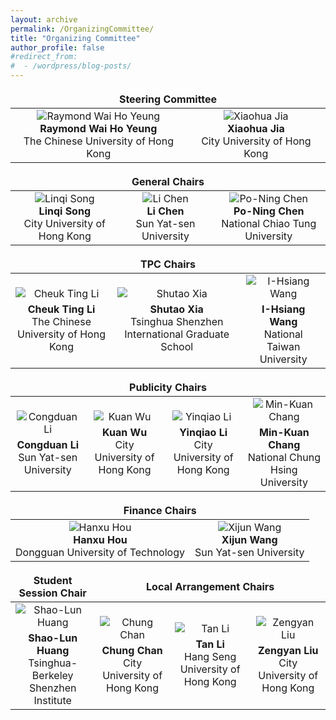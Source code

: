 ```yaml
---
layout: archive
permalink: /OrganizingCommittee/
title: "Organizing Committee"
author_profile: false
#redirect_from:
#  - /wordpress/blog-posts/
---
```



<table style="border-collapse: collapse; border: none;">    
    
<thead>    
  <tr>    
    <th colspan="2" style="text-align: center; border: none;">Steering Committee</th>    
  </tr>    
</thead>    
    
<tbody>    
  <tr>    
    <td style="text-align: center; border: none;">    
      <img src="https://github.com/HKGZTP/HKGZTP.github.io/assets/167737479/1efb965a-2bf1-40d8-99cd-76709f9f2d89" alt="Raymond Wai Ho Yeung" style="vertical-align: middle;">    
      <br>    
      <strong>Raymond Wai Ho Yeung</strong><br>    
      The Chinese University of Hong Kong    
    </td>    
    <td style="text-align: center; border: none;">    
      <img src="https://github.com/HKGZTP/HKGZTP.github.io/assets/167737479/611181ba-937f-42d0-a5e6-27cf1034714b" alt="Xiaohua Jia" style="vertical-align: middle;">    
      <br>    
      <strong>Xiaohua Jia</strong><br>    
      City University of Hong Kong    
    </td>    
  </tr>    
</tbody>    
    
</table>


<table style="border-collapse: collapse; border: none;">  
<thead>  
  <tr>  
    <th colspan="3" style="text-align: center; border: none;">General Chairs</th>  
  </tr>  
</thead>  
<tbody>  
  <tr>  
    <td style="text-align: center; border: none; vertical-align: middle;">  
      <img src="https://github.com/HKGZTP/HKGZTP.github.io/assets/167737479/ecff16f8-d3b4-4c2c-bb23-417acd3902c6" alt="Linqi Song" />  
      <br />  
      <strong>Linqi Song</strong><br />  
      City University of Hong Kong  
    </td>  
    <td style="text-align: center; border: none; vertical-align: middle;">  
      <img src="https://github.com/HKGZTP/HKGZTP.github.io/assets/167737479/dc0c8047-c9ea-41e3-8a7a-2eb47e427b81" alt="Li Chen" />  
      <br />  
      <strong>Li Chen</strong><br />  
      Sun Yat-sen University  
    </td>  
    <td style="text-align: center; border: none; vertical-align: middle;">  
      <img src="https://github.com/HKGZTP/HKGZTP.github.io/assets/167737479/aedaaade-17dc-44db-85fb-ad8f6f370bf9" alt="Po-Ning Chen" />  
      <br />  
      <strong>Po-Ning Chen</strong><br />  
      National Chiao Tung University  
    </td>  
  </tr>  
</tbody>  
</table>




<html lang="en">  
<head>  
    <meta charset="UTF-8">  
    <meta name="viewport" content="width=device-width, initial-scale=1.0">  
    <title>TPC Chairs Table</title>  
    <style>  
        /* 如果你想在外部样式表中定义，可以将以下样式放入一个.css文件中，然后在HTML中通过<link>标签引入 */  
        .borderless-table {  
            border-collapse: collapse;  
            border: none;  
        }  
        .borderless-table td,  
        .borderless-table th {  
            border: none; /* 确保单元格也没有边框 */  
        }  
    </style>  
</head>  
<body>  
    <table class="borderless-table">  
        <thead>  
            <tr>  
                <th colspan="3" style="text-align: center;">TPC Chairs</th>  
            </tr>  
        </thead>  
        <tbody>  
            <tr>  
                <td style="text-align: center;">  
                    <img src="https://github.com/HKGZTP/HKGZTP.github.io/assets/167737479/756eeaeb-d9e4-438f-8fbc-e7185b54dfb3" alt="Cheuk Ting Li" style="display: block; margin: 0 auto; margin-bottom: 5px;">  
                    <div style="text-align: center;"><strong>Cheuk Ting Li</strong><br />The Chinese University of Hong Kong</div>  
                </td>  
                <td style="text-align: center;">  
                    <img src="https://github.com/HKGZTP/HKGZTP.github.io/assets/167737479/1098a761-55c3-4836-824f-217efa2647d5" alt="Shutao Xia" style="display: block; margin: 0 auto; margin-bottom: 5px;">  
                    <div style="text-align: center;"><strong>Shutao Xia</strong><br />Tsinghua Shenzhen International Graduate School</div>  
                </td>  
                <td style="text-align: center;">  
                    <img src="https://github.com/HKGZTP/HKGZTP.github.io/assets/167737479/740b6e63-8f3a-4c8b-b06c-88608bc93d3e" alt="I-Hsiang Wang" style="display: block; margin: 0 auto; margin-bottom: 5px;">  
                    <div style="text-align: center;"><strong>I-Hsiang Wang</strong><br />National Taiwan University</div>  
                </td>  
            </tr>  
        </tbody>  
    </table>  
</body>  
</html>








<table style="border-collapse: collapse; border: none;">    
  <thead>    
    <tr>    
      <th colspan="4" style="text-align: center; border: none;">Publicity Chairs</th>    
    </tr>    
  </thead>    
  <tbody>    
    <tr>    
        <td style="text-align: center; border: none;">    
        <img src="https://github.com/HKGZTP/HKGZTP.github.io/assets/167737479/1a354294-64b5-436c-933c-488ba2bd670c" alt="Congduan Li" style="display: block; margin: 0 auto; margin-bottom: 5px; max-width: 100px;">
        <strong>Congduan Li</strong><br />Sun Yat-sen University    
      </td>    
      <td style="text-align: center; border: none;">    
        <img src="https://github.com/HKGZTP/HKGZTP.github.io/assets/167737479/9be5536e-93f0-45eb-91c7-d47d65d9f3d7" alt="Kuan Wu" style="display: block; margin: 0 auto; margin-bottom: 5px; max-width: 100px;">    
        <strong>Kuan Wu</strong><br />City University of Hong Kong    
      </td>    
      <td style="text-align: center; border: none;">    
        <img src="https://github.com/HKGZTP/HKGZTP.github.io/assets/167737479/9be17c8f-a3f3-4b6c-8dfc-d9d7e6108ba2" alt="Yinqiao Li" style="display: block; margin: 0 auto; margin-bottom: 5px; max-width: 100px;">   
        <strong>Yinqiao Li</strong><br />City University of Hong Kong    
      </td>    
      <td style="text-align: center; border: none;">    
        <img src="https://github.com/HKGZTP/HKGZTP.github.io/assets/167737479/0d3a2e0c-33b9-4e69-af20-bd5ae5bf2239" alt="Min-Kuan Chang" style="display: block; margin: 0 auto; margin-bottom: 5px; max-width: 100px;">    
        <strong>Min-Kuan Chang</strong><br />National Chung Hsing University    
      </td>    
    </tr>    
  </tbody>    
</table>









<table style="border-collapse: collapse; border: none;">  
  
<thead>  
  <tr>  
    <th colspan="2" style="text-align: center; border: none;">Finance Chairs</th>  
  </tr>  
</thead>  
  
<tbody>  
  <tr>  
    <td style="text-align: center; border: none;">  
      <img src="https://github.com/HKGZTP/HKGZTP.github.io/assets/167737479/e737eb85-7351-4cce-a34c-7b8053bea00d" alt="Hanxu Hou" style="vertical-align: middle;">  
      <br>  
      <strong>Hanxu Hou</strong><br>  
      Dongguan University of Technology  
    </td>  
    <td style="text-align: center; border: none;">  
      <img src="https://github.com/HKGZTP/HKGZTP.github.io/assets/167737479/f0683100-c73c-48a8-9771-7f90636f157f" alt="Xijun Wang" style="vertical-align: middle;">  
      <br>  
      <strong>Xijun Wang</strong><br>  
      Sun Yat-sen University  
    </td>  
  </tr>  
</tbody>  
  
</table>





<table style="border-collapse: collapse; border: none;">  
  <thead>  
    <tr>  
      <th style="text-align: center; border: none;">Student Session Chair</th>  
      <th colspan="3" style="text-align: center; border: none;">Local Arrangement Chairs</th>  
    </tr>  
  </thead>  
  <tbody>  
    <tr>  
      <td style="text-align: center; border: none;">  
        <img src="https://github.com/HKGZTP/HKGZTP.github.io/assets/167737479/ce2cb9c1-78e1-4c54-a44c-5b7bdd995b6a" alt="Shao-Lun Huang" style="display: block; margin: 0 auto 5px;">  
        <strong>Shao-Lun Huang</strong><br />Tsinghua-Berkeley Shenzhen Institute  
      </td>  
      <td style="text-align: center; border: none;">  
        <img src="https://github.com/HKGZTP/HKGZTP.github.io/assets/167737479/b5021493-6b1e-4c84-861c-27dde883d1de" alt="Chung Chan" style="display: block; margin: 0 auto 5px;">  
        <strong>Chung Chan</strong><br />City University of Hong Kong  
      </td>  
      <td style="text-align: center; border: none;">  
        <img src="https://github.com/HKGZTP/HKGZTP.github.io/assets/167737479/5564bce9-24fb-498a-85f1-be435d0d9a4f" alt="Tan Li" style="display: block; margin: 0 auto 5px;">  
        <strong>Tan Li</strong><br />Hang Seng University of Hong Kong  
      </td>  
      <td style="text-align: center; border: none;">  
        <img src="https://github.com/HKGZTP/HKGZTP.github.io/assets/167737479/f2fb3058-cd26-4b61-bddd-f7f2b6cba790" alt="Zengyan Liu" style="display: block; margin: 0 auto 5px;">  
        <strong>Zengyan Liu</strong><br />City University of Hong Kong  
      </td>  
    </tr>  
  </tbody>  
</table>
